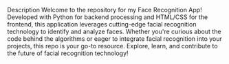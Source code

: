Description
Welcome to the repository for my Face Recognition App! Developed with Python for backend processing and HTML/CSS for the frontend, this application leverages cutting-edge facial recognition technology to identify and analyze faces. Whether you're curious about the code behind the algorithms or eager to integrate facial recognition into your projects, this repo is your go-to resource. Explore, learn, and contribute to the future of facial recognition technology!
